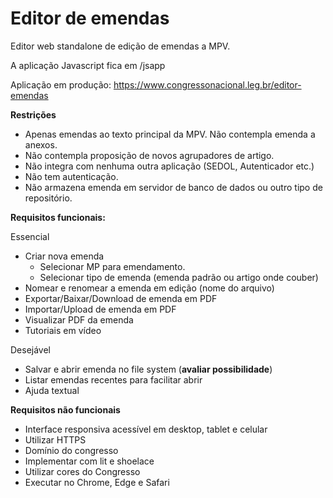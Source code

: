 # Editor de emendas

Editor web standalone de edição de emendas a MPV.

A aplicação Javascript fica em /jsapp

Aplicação em produção: https://www.congressonacional.leg.br/editor-emendas

**Restrições**
- Apenas emendas ao texto principal da MPV. Não contempla emenda a anexos.
- Não contempla proposição de novos agrupadores de artigo.
- Não integra com nenhuma outra aplicação (SEDOL, Autenticador etc.)
- Não tem autenticação.
- Não armazena emenda em servidor de banco de dados ou outro tipo de repositório.

**Requisitos funcionais:**

Essencial
- Criar nova emenda
  - Selecionar MP para emendamento.
  - Selecionar tipo de emenda (emenda padrão ou artigo onde couber)
- Nomear e renomear a emenda em edição (nome do arquivo)
- Exportar/Baixar/Download de emenda em PDF
- Importar/Upload de  emenda em PDF
- Visualizar PDF da emenda
- Tutoriais em vídeo

Desejável
- Salvar e abrir emenda no file system (**avaliar possibilidade**)
- Listar emendas recentes para facilitar abrir
- Ajuda textual

**Requisitos não funcionais**
- Interface responsiva acessível em desktop, tablet e celular
- Utilizar HTTPS
- Domínio do congresso
- Implementar com lit e shoelace
- Utilizar cores do Congresso
- Executar no Chrome, Edge e Safari
